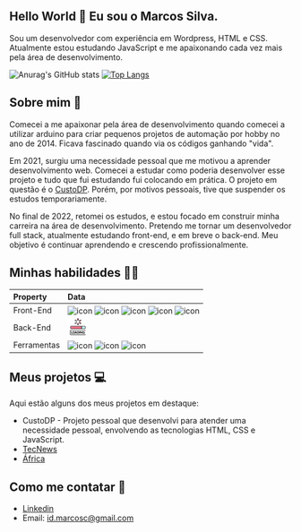 ## Hello World 👋 Eu sou o Marcos Silva.
Sou um desenvolvedor com experiência em Wordpress, HTML e CSS. Atualmente estou estudando JavaScript e me apaixonando cada vez mais pela área de desenvolvimento.

![Anurag's GitHub stats](https://github-readme-stats-idmarcosc.vercel.app/api?username=idmarcosc&show_icons=true&theme=tokyonight&count_private=true)
[![Top Langs](https://github-readme-stats-idmarcosc.vercel.app/api/top-langs/?username=idmarcosc&theme=tokyonight&layout=compact)](https://github.com/anuraghazra/github-readme-stats)

## Sobre mim 🧔
Comecei a me apaixonar pela área de desenvolvimento quando comecei a utilizar arduino para criar pequenos projetos de automação por hobby no ano de 2014. Ficava fascinado quando via os códigos ganhando "vida".

Em 2021, surgiu uma necessidade pessoal que me motivou a aprender desenvolvimento web. Comecei a estudar como poderia desenvolver esse projeto e tudo que fui estudando fui colocando em prática. O projeto em questão é o [CustoDP](https://custodp.com.br). Porém, por motivos pessoais, tive que suspender os estudos temporariamente.

No final de 2022, retomei os estudos, e estou focado em construir minha carreira na área de desenvolvimento. Pretendo me tornar um desenvolvedor full stack, atualmente estudando front-end, e em breve o back-end. Meu objetivo é continuar aprendendo e crescendo profissionalmente.

## Minhas habilidades 🤹‍♂️
| Property | Data |
| :------ | :------ |
| Front-End | <img align="center" alt="icon" height="30" width="30" src="https://cdn.jsdelivr.net/gh/devicons/devicon/icons/html5/html5-original.svg">  <img align="center" alt="icon" height="30" width="30" src="https://cdn.jsdelivr.net/gh/devicons/devicon/icons/css3/css3-original.svg">  <img align="center" alt="icon" height="30" width="30" src="https://cdn.jsdelivr.net/gh/devicons/devicon/icons/javascript/javascript-plain.svg">  <img align="center" alt="icon" height="30" width="30" src="https://cdn.jsdelivr.net/gh/devicons/devicon/icons/bootstrap/bootstrap-original.svg">  <img align="center" alt="icon" height="30" width="30" src="https://cdn.jsdelivr.net/gh/devicons/devicon/icons/wordpress/wordpress-plain.svg">|
| Back-End | ![Loading](img/loading.png) |
| Ferramentas | <img align="center" alt="icon" height="30" width="30" src="https://cdn.jsdelivr.net/gh/devicons/devicon/icons/vscode/vscode-original.svg">  <img align="center" alt="icon" height="30" width="30" src="https://cdn.jsdelivr.net/gh/devicons/devicon/icons/git/git-original.svg">  <img align="center" alt="icon" height="30" width="30" src="https://cdn.jsdelivr.net/gh/devicons/devicon/icons/github/github-original.svg"> |


## Meus projetos 💻
Aqui estão alguns dos meus projetos em destaque:

- CustoDP - Projeto pessoal que desenvolvi para atender uma necessidade pessoal, envolvendo as tecnologias HTML, CSS e JavaScript.
- [TecNews](https://idmarcosc.github.io/TecNews)
- [África](https://idmarcosc.github.io/Africa/)

## Como me contatar 📩
- [Linkedin](https://www.linkedin.com/in/id-marcos-silva/)
- Email: id.marcosc@gmail.com




